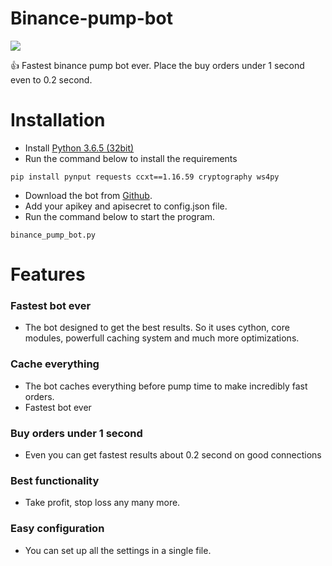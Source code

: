 # Binance-pump-bot

![](https://image.ibb.co/kpCga9/make_money.jpg)

👍 Fastest binance pump bot ever. 
Place the buy orders under 1 second even to 0.2 second. 

# Installation  
* Install [Python 3.6.5 (32bit)](https://www.python.org/ftp/python/3.6.5/python-3.6.5.exe)
* Run the command below to install the requirements
```
pip install pynput requests ccxt==1.16.59 cryptography ws4py
```
* Download the bot from [Github](https://github.com/lukacci/binance-pump-bot/archive/master.zip). 
* Add your apikey and apisecret to config.json file. 
* Run the command below to start the program. 
```
binance_pump_bot.py 
```

# Features
### Fastest bot ever
* The bot designed to get the best results. 
So it uses cython, core modules, powerfull caching system and much more optimizations.
### Cache everything
* The bot caches everything before pump time to make incredibly fast orders. 
* Fastest bot ever
### Buy orders under 1 second 
* Even you can get fastest results about 0.2 second on good connections
### Best functionality
* Take profit, stop loss any many more. 
### Easy configuration 
* You can set up all the settings in a single file. 
  
  


